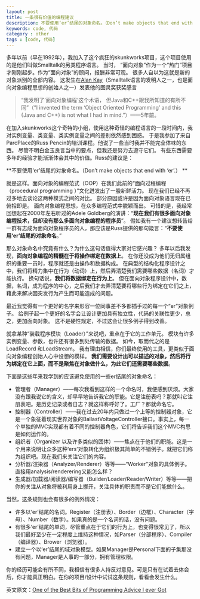 ```yaml
---
layout: post
title: 一条很有价值的编程建议
description: 不要使用‘er’结尾的对象命名。（Don’t make objects that end with ‘er’.） 
keywords: code, 代码
category : other
tags : [code, 代码]
---
```


多年以前（早在1992年），我加入了这个疯狂的skunkworks项目，这个项目使用的是他们叫做Smalltalk的另类程序语言。
当时， “面向对象”作为一个“热门”项目才刚刚起步。作为“面向对象”的顾问，报酬非常可观。
很多人自以为这就是新的对象派别的全部内容。
这发生在[Alan Kay][ak]（Smalltalk语言的发明人之一，也是面向对象编程思想的创始人之一）发表他的图灵奖获奖感言

> “我发明了‘面向对象编程’这个术语，
> 但Java和C++跟我所知道的有所不同”（”I invented the term ‘Object Oriented Programming’ and this {Java and C++} is not what I had in mind.”）——5年前。 

[ak]: http://en.wikipedia.org/wiki/Alan_Kay

在加入skunkworks这个奇特的小组，使用这种奇怪的编程语言的一段时间内，我对实例变量、类变量、类实例变量之间的差别依然感到困惑。
于是我参加了来自ParcPlace的Russ Pencin的培训课程。他说了一些当时我并不能完全体味的东西。
尽管不明白金玉良言当中的要点，但我还是努力去遵守它们。
有些东西需要多年的经验才能渐渐体会其中的价值。Russ的建议是： 

**不要使用‘er’结尾的对象命名。（Don’t make objects that end with ‘er’.） **

就是这样。面向对象的编程范式（OOP）在我们此前的“面向过程编程（procedural programming ）”文化迸发出了一股新鲜活力。
现在我们已经不再过多地去谈论这两种模式之间的对比。
部分原因或许是因为面向对象语言现在已俯拾即是。
面向对象编程思想，在众多编程范式中脱颖而出。
可惜的是，我经常回想起在2000年左右听过的Adele Goldberg的演讲：“**现在我们有很多面向对象编程技术，但却没有那么多面向对象编程的程序员**”。
假如我有一个建议想转告给一群有志成为面向对象程序员的人，那应该是Russ提供的那句箴言：“**不要使用‘er’结尾的对象命名**。” 

那么对象命名中究竟有什么？为什么这句话值得大家对它感兴趣？
多年以后我发现，**面向对象编程的精髓在于将操作绑定在数据上**。
在你还没成为他们无归属组织的重要一员时，程序就还是由操作和数据构成。
在典型的结构化程序设计之中，我们将精力集中在行为（动词）上，然后弄清楚我们需要哪些数据（名词）才能执行。
换句话说，**我们将数据绑定在行为上**。
但在面向对象程序设计中，数据，名词，成为程序的中心，之后我们才去弄清楚要将哪些行为绑定在它们之上，藉此来解决因突发行为产生而可能造成的问题。 

最近我觉得有一个更好的名字来形容一位同事差不多都插手过的每一个“er”对象例子。
给例子起一个更好的名字会让设计更加具有独立性，代码的关联性更少，总之，更加面向对象。
这不是硬性规定，不过这会让很多例子得到改善。 

就拿某种“装载程序模块（Loader）”来说吧，重点在于它的工作单元。
模块有许多实例变量、参数，也许还有很多到处传输的数据。
如今，取而代之的是 LoadRecord 和LoadStream。
我有理由相信，你们最终使用的工具，更类似于面向对象编程创始人心中设想的模样。
**我们需要设计出可以描述的对象，然后将行为绑定在它上面，而不是聚焦在对象做什么，为此它们还需要哪些数据**。 

下面是这些年来我学到的应该避免使用的一些er结尾的对象命名： 

* 管理者（Manager）——每次我看到这样的一个命名时，我便感到厌烦。大家没有跟我说它的含义，却早早地告诉我它的职能。它是注册表吗？那就叫它注册表吧。是历史记录或者日志？就这样称呼好了。工厂？那就命名它。 
* 控制器（Controller）——我在过去20年内只做过一个上等的控制器对象，它是一个象征着现实世界对象的BallastVoltageController接口。事实上，每一个单独的MVC实现都有着不同的控制器角色，它们将告诉我们这个MVC构思是如何运作的。 
* 组织者（Organizer 以及许多类似的团体）——焦点在于他们的职能。这是一个用来说明让众多这种‘ers’对象转化为组织极其简单的不错例子。就把它们称为组织吧。现在我们来关注它们的内容。 
* 分析器/渲染器（Analyzer/Renderer）等等——“Worker”对象的具体例子。直接用analysis/renderering又能怎么样？ 
* 生成器/加载器/阅读器/编写器（Builder/Loader/Reader/Writer）等等——把你的关注从对象将被利用身上挪开，关注具体的职责而不是它们能做什么。 

当然，这条规则也会有很多的例外情况： 

* 许多以‘er’结尾的名词。Register（注册表）、Border（边框）、Character（字母）、Number（数字）。如果真的是一个名词的话，没有问题。 
* 有很多‘er’结尾的单词，尽管重点在于它们的行为上，也变得很常见了，所以我们最好至少在一定程度上维持这种情况，如Parser（分部程序）、Compiler（编译器）、Brower（浏览器）。 
* 建立一个以‘er’结尾的域对象模型。如果Manager是Personal下面的子集那没有问题，Manager是人事的一部分，拥有管理权限。 

你的经历可能会有所不同，我相信有很多人持反对意见。可是只有在试着去体会后，你才能真正明白。在你的项目/设计中试试这条规则，看看会发生什么。 

英文原文：[One of the Best Bits of Programming Advice I ever Got][1]

[1]: http://objology.blogspot.com/2011/09/one-of-best-bits-of-programming-advice.html